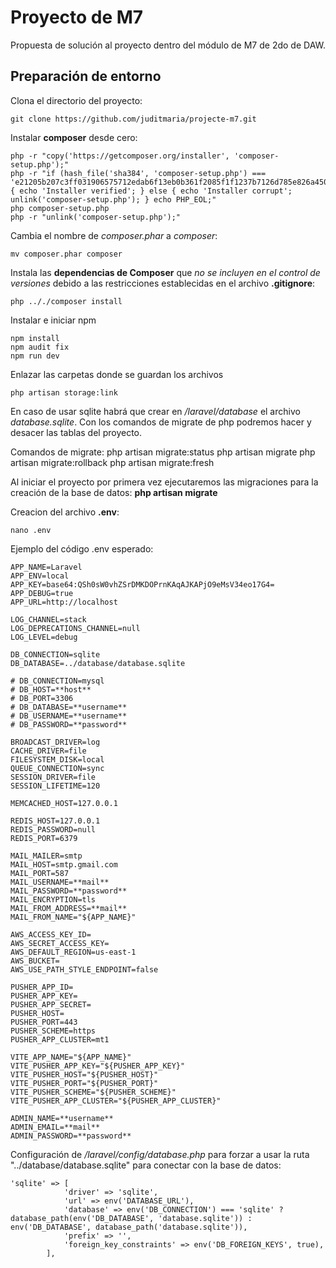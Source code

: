 # Proyecto de M7
Propuesta de solución al proyecto dentro del módulo de M7 de 2do de DAW.
  
## Preparación de entorno
Clona el directorio del proyecto:

    git clone https://github.com/juditmaria/projecte-m7.git

Instalar **composer** desde cero:

    php -r "copy('https://getcomposer.org/installer', 'composer-setup.php');"
    php -r "if (hash_file('sha384', 'composer-setup.php') ===         'e21205b207c3ff031906575712edab6f13eb0b361f2085f1f1237b7126d785e826a450292b6cfd1d64d92e6563bbde02') { echo 'Installer verified'; } else { echo 'Installer corrupt'; unlink('composer-setup.php'); } echo PHP_EOL;"
    php composer-setup.php
    php -r "unlink('composer-setup.php');"

Cambia el nombre de *composer.phar* a *composer*:

    mv composer.phar composer

Instala las **dependencias de Composer** que *no se incluyen en el control de versiones* debido a las restricciones establecidas en el archivo **.gitignore**:

    php .././composer install

Instalar e iniciar npm

    npm install
    npm audit fix
    npm run dev

Enlazar las carpetas donde se guardan los archivos

    php artisan storage:link 

En caso de usar sqlite habrá que crear en */laravel/database* el archivo *database.sqlite*. Con los comandos de migrate de php podremos hacer y desacer las tablas del proyecto.

Comandos de migrate:
  php artisan migrate:status
  php artisan migrate
  php artisan migrate:rollback
  php artisan migrate:fresh

Al iniciar el proyecto por primera vez ejecutaremos las migraciones para la creación de la base de datos:
 **php artisan migrate**

Creacion del archivo **.env**:

    nano .env

Ejemplo del código .env esperado:

    APP_NAME=Laravel
    APP_ENV=local
    APP_KEY=base64:QSh0sW0vhZSrDMKDOPrnKAqAJKAPjO9eMsV34eo17G4=
    APP_DEBUG=true
    APP_URL=http://localhost
    
    LOG_CHANNEL=stack
    LOG_DEPRECATIONS_CHANNEL=null
    LOG_LEVEL=debug
    
    DB_CONNECTION=sqlite  
    DB_DATABASE=../database/database.sqlite
    
    # DB_CONNECTION=mysql
    # DB_HOST=**host**
    # DB_PORT=3306
    # DB_DATABASE=**username**
    # DB_USERNAME=**username**
    # DB_PASSWORD=**password**
    
    BROADCAST_DRIVER=log
    CACHE_DRIVER=file
    FILESYSTEM_DISK=local
    QUEUE_CONNECTION=sync
    SESSION_DRIVER=file
    SESSION_LIFETIME=120
    
    MEMCACHED_HOST=127.0.0.1
    
    REDIS_HOST=127.0.0.1
    REDIS_PASSWORD=null
    REDIS_PORT=6379
    
    MAIL_MAILER=smtp
    MAIL_HOST=smtp.gmail.com
    MAIL_PORT=587
    MAIL_USERNAME=**mail**
    MAIL_PASSWORD=**password**
    MAIL_ENCRYPTION=tls
    MAIL_FROM_ADDRESS=**mail**
    MAIL_FROM_NAME="${APP_NAME}"
    
    AWS_ACCESS_KEY_ID=
    AWS_SECRET_ACCESS_KEY=
    AWS_DEFAULT_REGION=us-east-1
    AWS_BUCKET=
    AWS_USE_PATH_STYLE_ENDPOINT=false
    
    PUSHER_APP_ID=
    PUSHER_APP_KEY=
    PUSHER_APP_SECRET=
    PUSHER_HOST=
    PUSHER_PORT=443
    PUSHER_SCHEME=https
    PUSHER_APP_CLUSTER=mt1
    
    VITE_APP_NAME="${APP_NAME}"
    VITE_PUSHER_APP_KEY="${PUSHER_APP_KEY}"
    VITE_PUSHER_HOST="${PUSHER_HOST}"
    VITE_PUSHER_PORT="${PUSHER_PORT}"
    VITE_PUSHER_SCHEME="${PUSHER_SCHEME}"
    VITE_PUSHER_APP_CLUSTER="${PUSHER_APP_CLUSTER}"
    
    ADMIN_NAME=**username**
    ADMIN_EMAIL=**mail**
    ADMIN_PASSWORD=**password**

Configuración de */laravel/config/database.php* para forzar a usar la ruta "../database/database.sqlite" para conectar con la base de datos:

    'sqlite' => [
                'driver' => 'sqlite',
                'url' => env('DATABASE_URL'),
                'database' => env('DB_CONNECTION') === 'sqlite' ? database_path(env('DB_DATABASE', 'database.sqlite')) : env('DB_DATABASE', database_path('database.sqlite')),
                'prefix' => '',
                'foreign_key_constraints' => env('DB_FOREIGN_KEYS', true),
            ],

